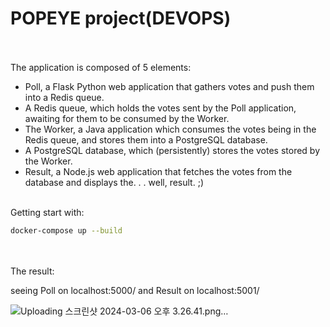 # POPEYE project(DEVOPS)
<br/><br>
The application is composed of 5 elements:
- Poll, a Flask Python web application that gathers votes and push them into a Redis queue.
- A Redis queue, which holds the votes sent by the Poll application, awaiting for them to be consumed by the Worker.
- The Worker, a Java application which consumes the votes being in the Redis queue, and stores them into a PostgreSQL database.
- A PostgreSQL database, which (persistently) stores the votes stored by the Worker.
- Result, a Node.js web application that fetches the votes from the database and displays the. . . well, result. ;)
 <br/><br>


Getting start with:
```sh
docker-compose up --build
```
<br/><br>
The result:  

seeing Poll on localhost:5000/ and Result on localhost:5001/  



![Uploading 스크린샷 2024-03-06 오후 3.26.41.png…]()

